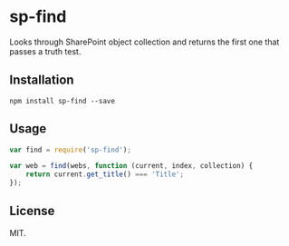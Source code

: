 # sp-find
Looks through SharePoint object collection and returns the first one that passes a truth test.

## Installation
```
npm install sp-find --save
```

## Usage
```js
var find = require('sp-find');

var web = find(webs, function (current, index, collection) {
    return current.get_title() === 'Title';
});
```

## License
MIT.
